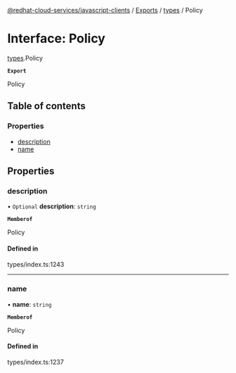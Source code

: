 [@redhat-cloud-services/javascript-clients](../README.md) / [Exports](../modules.md) / [types](../modules/types.md) / Policy

# Interface: Policy

[types](../modules/types.md).Policy

**`Export`**

Policy

## Table of contents

### Properties

- [description](types.Policy.md#description)
- [name](types.Policy.md#name)

## Properties

### description

• `Optional` **description**: `string`

**`Memberof`**

Policy

#### Defined in

types/index.ts:1243

___

### name

• **name**: `string`

**`Memberof`**

Policy

#### Defined in

types/index.ts:1237

